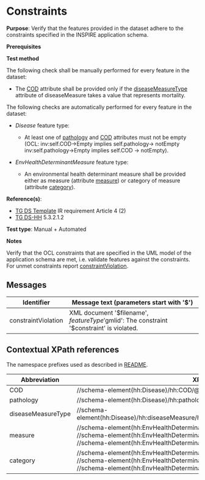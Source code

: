 # Constraints

**Purpose**: Verify that the features provided in the dataset adhere to the constraints specified in the INSPIRE application schema.

**Prerequisites**

**Test method**

The following check shall be manually performed for every feature in the dataset:

* The [COD](#COD) attribute shall be provided only if the [diseaseMeasureType](#diseaseMeasureType) attribute of diseaseMeasure takes a value that represents mortality.

The following checks are automatically performed for every feature in the dataset:
* _Disease_ feature type:
  * At least one of [pathology](#pathology) and [COD](#COD) attributes must not be empty (OCL: inv:self.COD->Empty implies self.pathology-> notEmpty inv:self.pathology->Empty implies self.COD -> notEmpty).

* _EnvHealthDeterminantMeasure_ feature type:
  * An environmental health determinant measure shall be provided either as measure (attribute [measure](#measure)) or category of measure (attribute [category](#category)).


**Reference(s)**: 

* [TG DS Template](./README.md#ref_TG_DS_tmpl) IR requirement Article 4 (2)
* [TG DS-HH](./README.md#ref_TG_DS_HH) 5.3.2.1.2

**Test type**: Manual + Automated

**Notes** 

Verify that the OCL constraints that are specified in the UML model of the application schema are met, i.e. validate features against the constraints. For unmet constraints report [constraintViolation](#constraintViolation).

## Messages

Identifier  |  Message text (parameters start with '$')
---------------------------------------------------------- | -------------------------------------------------------------------------
constraintViolation <a name="constraintViolation"/>  |  XML document '$filename', $featureType '$gmlid': The constraint '$constraint' is violated.

## Contextual XPath references

The namespace prefixes used as described in [README](./README.md#namespaces).

Abbreviation                                               |  XPath expression                     |Multiplicity       |Voidable
---------------------------------------------------------- | ------------------------------------- | ------------------|----------
COD <a name="COD"></a> | //schema-element(hh:Disease)/hh:COD/@xlink:href | 0..1 | No
pathology <a name="pathology"></a> | //schema-element(hh:Disease)/hh:pathology/@xlink:href | 0..1 | No
diseaseMeasureType <a name="diseaseMeasureType"></a> | //schema-element(hh:Disease)/hh:diseaseMeasure/hh:DiseaseMeasure/hh:diseaseMeasureType/@xlink:href | 1 | No
measure <a name="measure"></a> | //schema-element(hh:EnvHealthDeterminantMeasure)/hh:measure <br> //schema-element(hh:EnvHealthDeterminantNoiseMeasure)/hh:measure <br> //schema-element(hh:EnvHealthDeterminantConcentrationMeasure)/hh:measure | 0..1 | No
category <a name="category"></a> | //schema-element(hh:EnvHealthDeterminantMeasure)/hh:category/@xlink:href <br> //schema-element(hh:EnvHealthDeterminantNoiseMeasure)/hh:category/@xlink:href <br> //schema-element(hh:EnvHealthDeterminantConcentrationMeasure)/hh:category/@xlink:href | 0..1 | No
